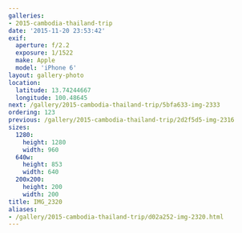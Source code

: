 ```yaml
---
galleries:
- 2015-cambodia-thailand-trip
date: '2015-11-20 23:53:42'
exif:
  aperture: f/2.2
  exposure: 1/1522
  make: Apple
  model: 'iPhone 6'
layout: gallery-photo
location:
  latitude: 13.74244667
  longitude: 100.48645
next: /gallery/2015-cambodia-thailand-trip/5bfa633-img-2333
ordering: 123
previous: /gallery/2015-cambodia-thailand-trip/2d2f5d5-img-2316
sizes:
  1280:
    height: 1280
    width: 960
  640w:
    height: 853
    width: 640
  200x200:
    height: 200
    width: 200
title: IMG_2320
aliases:
- /gallery/2015-cambodia-thailand-trip/d02a252-img-2320.html
---
```

